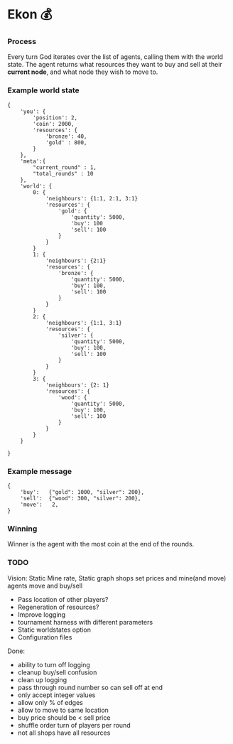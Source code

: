 Ekon :moneybag:
====

### Process

Every turn God iterates over the list of agents, calling them with the world state. The agent returns what resources they want to buy and sell at their **current node**, and what node they wish to move to.

### Example world state

    {
        'you': {
            'position': 2,
            'coin': 2000,
            'resources': {
                'bronze': 40,
                'gold' : 800,
            }
        },
        'meta':{
            "current_round" : 1,
            "total_rounds" : 10
        },
        'world': {
            0: {
                'neighbours': {1:1, 2:1, 3:1}
                'resources': {
                    'gold': {
                        'quantity': 5000,
                        'buy': 100
                        'sell': 100
                    }
                }
            }
            1: {
                'neighbours': {2:1}
                'resources': {
                    'bronze': {
                        'quantity': 5000,
                        'buy': 100,
                        'sell': 100
                    }
                }
            }
            2: {
                'neighbours': {1:1, 3:1}
                'resources': {
                    'silver': {
                        'quantity': 5000,
                        'buy': 100,
                        'sell': 100
                    }
                }
            }
            3: {
                'neighbours': {2: 1}
                'resources': {
                    'wood': {
                        'quantity': 5000,
                        'buy': 100,
                        'sell': 100
                    }
                }
            }
        }

    }

### Example message

    {
        'buy':   {"gold": 1000, "silver": 200},
        'sell':  {"wood": 300, "silver": 200},
        'move':   2,
    }

### Winning

Winner is the agent with the most coin at the end of the rounds.


### TODO

Vision:
Static Mine rate, Static graph
shops set prices and mine(and move)
agents move and buy/sell


* Pass location of other players?
* Regeneration of resources?
* Improve logging
* tournament harness with different parameters
* Static worldstates option
* Configuration  files

Done:
* ability to turn off logging
* cleanup buy/sell confusion
* clean up logging
* pass through round number so can sell off at end
* only accept integer values
* allow only % of edges
* allow to move to same location
* buy price should be < sell price
* shuffle order turn of players per round
* not all shops have all resources
